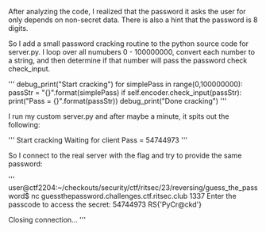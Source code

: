 After analyzing the code, I realized that the password it asks the user for
only depends on non-secret data.  There is also a hint that the password
is 8 digits.

So I add a small password cracking routine to the python source code for
server.py.  I loop over all numubers 0 - 100000000, convert each number
to a string, and then determine if that number will pass the password
check check_input.

'''
debug_print("Start cracking")
for simplePass in range(0,100000000):
   passStr = "{}".format(simplePass)
   if self.encoder.check_input(passStr):
      print("Pass = {}".format(passStr))
debug_print("Done cracking")
'''

I run my custom server.py and after maybe a minute, it spits out the following:

'''
Start cracking
Waiting for client
Pass = 54744973
'''

So I connect to the real server with the flag and try to provide the same
password:

'''
user@ctf2204:~/checkouts/security/ctf/ritsec/23/reversing/guess_the_password$ nc guessthepassword.challenges.ctf.ritsec.club 1337
Enter the passcode to access the secret: 
54744973
RS{'PyCr@ckd'}

Closing connection...
'''
